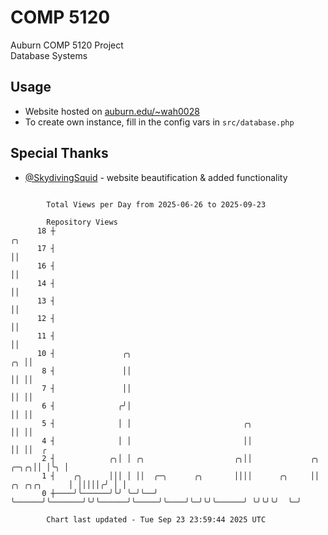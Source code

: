 # COMP 5120
Auburn COMP 5120 Project  
Database Systems

## Usage
- Website hosted on [auburn.edu/~wah0028](https://webhome.auburn.edu/~wah0028/)
- To create own instance, fill in the config vars in `src/database.php`

## Special Thanks
- [@SkydivingSquid](https://github.com/SkydivingSquid) - website beautification & added functionality

```

        Total Views per Day from 2025-06-26 to 2025-09-23

        Repository Views
      18 ┼                                                                                    ╭╮
      17 ┤                                                                                    ││
      16 ┤                                                                                    ││
      14 ┤                                                                                    ││
      13 ┤                                                                                    ││
      12 ┤                                                                                    ││
      11 ┤                                                                                    ││
      10 ┤               ╭╮                                                                ╭╮ ││
       8 ┤               ││                                                                ││ ││
       7 ┤               ││                                                                ││ ││
       6 ┤              ╭╯│                                                                ││ ││
       5 ┤              │ │                         ╭╮                                     ││ ││
       4 ┤              │ │                         ││                                     ││ ││  ╭
       2 ┤            ╭╮│ │ ╭╮                    ╭╮││             ╭╮                 ╭─╮╭╮││ │╰╮ │
       1 ┤    ╭╮      │││ │ ││  ╭─╮      ╭╮       ││││      ╭╮     ││    ╭╮ ╭╮╭╮      │ │││││╭╯ │ │
       0 ┼────╯╰──────╯╰╯ ╰─╯╰──╯ ╰──────╯╰───────╯╰╯╰──────╯╰─────╯╰────╯╰─╯╰╯╰──────╯ ╰╯╰╯╰╯  ╰─╯

        Chart last updated - Tue Sep 23 23:59:44 2025 UTC
        
```
